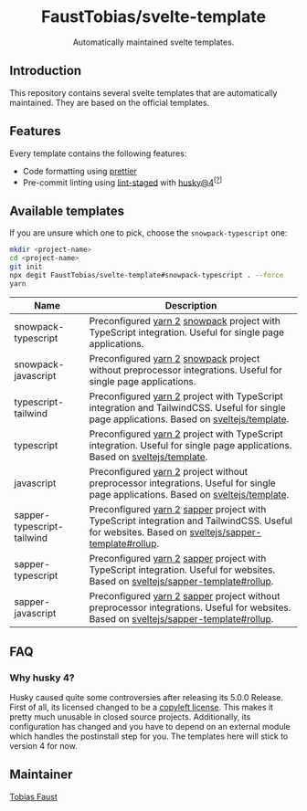 <!-- markdownlint-disable-next-line -->
<div align="center">

# FaustTobias/svelte-template

Automatically maintained svelte templates.

</div>

## Introduction

This repository contains several svelte templates that are automatically maintained. They are based on the official templates.

## Features

Every template contains the following features:

- Code formatting using [prettier](https://prettier.io/)
- Pre-commit linting using [lint-staged](https://github.com/okonet/lint-staged) with [husky@4](https://typicode.github.io/husky)<sup>\[[?](#why-husky-4)\]</sup>

## Available templates

If you are unsure which one to pick, choose the `snowpack-typescript` one:

```bash
mkdir <project-name>
cd <project-name>
git init
npx degit FaustTobias/svelte-template#snowpack-typescript . --force
yarn
```

| Name                       | Description                                                                                                                                           |
| -------------------------- | ----------------------------------------------------------------------------------------------------------------------------------------------------- |
| snowpack-typescript        | Preconfigured [yarn 2] [snowpack] project with TypeScript integration. Useful for single page applications.                                           |
| snowpack-javascript        | Preconfigured [yarn 2] [snowpack] project without preprocessor integrations. Useful for single page applications.                                     |
| typescript-tailwind        | Preconfigured [yarn 2] project with TypeScript integration and TailwindCSS. Useful for single page applications. Based on [sveltejs/template].        |
| typescript                 | Preconfigured [yarn 2] project with TypeScript integration. Useful for single page applications. Based on [sveltejs/template].                        |
| javascript                 | Preconfigured [yarn 2] project without preprocessor integrations. Useful for single page applications. Based on [sveltejs/template].                  |
| sapper-typescript-tailwind | Preconfigured [yarn 2] [sapper] project with TypeScript integration and TailwindCSS. Useful for websites. Based on [sveltejs/sapper-template#rollup]. |
| sapper-typescript          | Preconfigured [yarn 2] [sapper] project with TypeScript integration. Useful for websites. Based on [sveltejs/sapper-template#rollup].                 |
| sapper-javascript          | Preconfigured [yarn 2] [sapper] project without preprocessor integrations. Useful for websites. Based on [sveltejs/sapper-template#rollup].           |

## FAQ

### Why husky 4?

Husky caused quite some controversies after releasing its 5.0.0 Release. First of all, its licensed changed to be a [copyleft license](https://paritylicense.com/versions/7.0.0.html). This makes it pretty much unusable in closed source projects. Additionally, its configuration has changed and you have to depend on an external module which handles the postinstall step for you. The templates here will stick to version 4 for now.

## Maintainer

[Tobias Faust](https://github.com/FaustTobias)

<!-- links -->

[yarn 2]: https://yarnpkg.com/
[sapper]: https://sapper.svelte.dev/
[sveltejs/template]: https://github.com/sveltejs/template
[sveltejs/sapper-template#rollup]: https://github.com/sveltejs/sapper-template/tree/rollup
[snowpack]: https://www.snowpack.dev/
